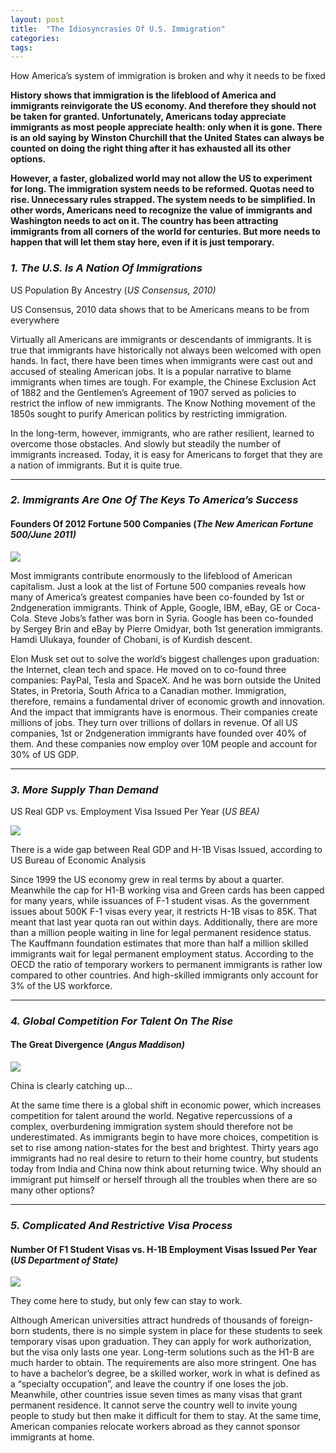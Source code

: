 ```yaml
---
layout: post
title:  "The Idiosyncrasies Of U.S. Immigration"
categories: 
tags:
---
```



How America’s system of immigration is broken and why it needs to be fixed

**History shows that immigration is the lifeblood of America and immigrants reinvigorate the US economy. And therefore they should not be taken for granted. Unfortunately, Americans today appreciate immigrants as most people appreciate health: only when it is gone. There is an old saying by Winston Churchill that the United States can always be counted on doing the right thing after it has exhausted all its other options.**

**However, a faster, globalized world may not allow the US to experiment for long. The immigration system needs to be reformed. Quotas need to rise. Unnecessary rules strapped. The system needs to be simplified. In other words, Americans need to recognize the value of immigrants and Washington needs to act on it. The country has been attracting immigrants from all corners of the world for centuries. But more needs to happen that will let them stay here, even if it is just temporary.**

### **_1. The U.S. Is A Nation Of Immigrations_**

US Population By Ancestry (_US Consensus, 2010)_

US Consensus, 2010 data shows that to be Americans means to be from everywhere

Virtually all Americans are immigrants or descendants of immigrants. It is true that immigrants have historically not always been welcomed with open hands. In fact, there have been times when immigrants were cast out and accused of stealing American jobs. It is a popular narrative to blame immigrants when times are tough. For example, the Chinese Exclusion Act of 1882 and the Gentlemen’s Agreement of 1907 served as policies to restrict the inflow of new immigrants. The Know Nothing movement of the 1850s sought to purify American politics by restricting immigration.

In the long-term, however, immigrants, who are rather resilient, learned to overcome those obstacles. And slowly but steadily the number of immigrants increased. Today, it is easy for Americans to forget that they are a nation of immigrants. But it is quite true.

---

### **_2. Immigrants Are One Of The Keys To America’s Success_**

#### Founders Of 2012 Fortune 500 Companies (_The New American Fortune 500/June 2011)_

![](https://cdn-images-1.medium.com/max/1600/1*mSweuv4o5GWiK_O5JQDUuQ.png)

Most immigrants contribute enormously to the lifeblood of American capitalism. Just a look at the list of Fortune 500 companies reveals how many of America’s greatest companies have been co-founded by 1st or 2ndgeneration immigrants. Think of Apple, Google, IBM, eBay, GE or Coca-Cola. Steve Jobs’s father was born in Syria. Google has been co-founded by Sergey Brin and eBay by Pierre Omidyar, both 1st generation immigrants. Hamdi Ulukaya, founder of Chobani, is of Kurdish descent.

Elon Musk set out to solve the world’s biggest challenges upon graduation: the Internet, clean tech and space. He moved on to co-found three companies: PayPal, Tesla and SpaceX. And he was born outside the United States, in Pretoria, South Africa to a Canadian mother. Immigration, therefore, remains a fundamental driver of economic growth and innovation. And the impact that immigrants have is enormous. Their companies create millions of jobs. They turn over trillions of dollars in revenue. Of all US companies, 1st or 2ndgeneration immigrants have founded over 40% of them. And these companies now employ over 10M people and account for 30% of US GDP.

---

### **_3. More Supply Than Demand_**

US Real GDP vs. Employment Visa Issued Per Year (_US BEA)_

![](https://cdn-images-1.medium.com/max/1600/1*ykFepjNocdHiR8W64uxRBg.png)

There is a wide gap between Real GDP and H-1B Visas Issued, according to US Bureau of Economic Analysis

Since 1999 the US economy grew in real terms by about a quarter. Meanwhile the cap for H1-B working visa and Green cards has been capped for many years, while issuances of F-1 student visas. As the government issues about 500K F-1 visas every year, it restricts H-1B visas to 85K. That meant that last year quota ran out within days. Additionally, there are more than a million people waiting in line for legal permanent residence status. The Kauffmann foundation estimates that more than half a million skilled immigrants wait for legal permanent employment status. According to the OECD the ratio of temporary workers to permanent immigrants is rather low compared to other countries. And high-skilled immigrants only account for 3% of the US workforce.

---

### **_4. Global Competition For Talent On The Rise_**

#### The Great Divergence (_Angus Maddison)_

![](https://cdn-images-1.medium.com/max/1600/1*BRLTG_BCKTJ38ryiNZXKsA.png)

China is clearly catching up…

At the same time there is a global shift in economic power, which increases competition for talent around the world. Negative repercussions of a complex, overburdening immigration system should therefore not be underestimated. As immigrants begin to have more choices, competition is set to rise among nation-states for the best and brightest. Thirty years ago immigrants had no real desire to return to their home country, but students today from India and China now think about returning twice. Why should an immigrant put himself or herself through all the troubles when there are so many other options?

---

### **_5. Complicated And Restrictive Visa Process_**

#### Number Of F1 Student Visas vs. H-1B Employment Visas Issued Per Year (_US Department of State)_

![](https://cdn-images-1.medium.com/max/1600/1*tC5R0qReNVE76zo6Q6G_kw.png)

They come here to study, but only few can stay to work.

Although American universities attract hundreds of thousands of foreign-born students, there is no simple system in place for these students to seek temporary visas upon graduation. They can apply for work authorization, but the visa only lasts one year. Long-term solutions such as the H1-B are much harder to obtain. The requirements are also more stringent. One has to have a bachelor’s degree, be a skilled worker, work in what is defined as a “specialty occupation”, and leave the country if one loses the job. Meanwhile, other countries issue seven times as many visas that grant permanent residence. It cannot serve the country well to invite young people to study but then make it difficult for them to stay. At the same time, American companies relocate workers abroad as they cannot sponsor immigrants at home.
